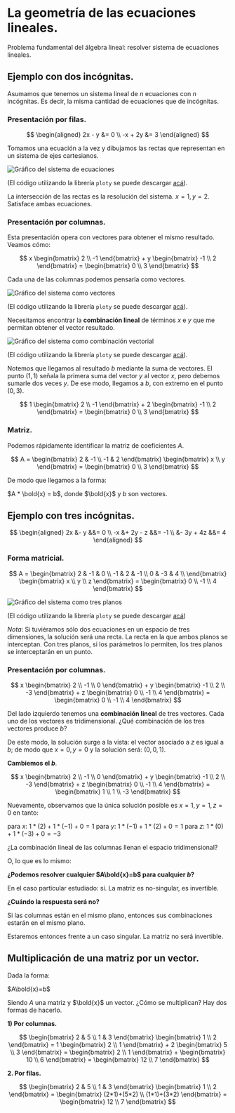 # La geometría de las ecuaciones lineales.  

Problema fundamental del álgebra lineal: resolver sistema de ecuaciones lineales.

## Ejemplo con dos incógnitas.

Asumamos que tenemos un sistema lineal de $n$ ecuaciones con $n$ incógnitas. Es decir, la misma cantidad de ecuaciones que de incógnitas. 

### Presentación por filas.

$$
\begin{aligned}
2x - y &= 0 \\
-x + 2y &= 3
\end{aligned}
$$

Tomamos una ecuación a la vez y dibujamos las rectas que representan en un sistema de ejes cartesianos.

![Gráfico del sistema de ecuaciones](/recursos/imagenes/video-1/grafico-1.png)

(El código utilizando la librería `ploty` se puede descargar [acá](/recursos/codigo/video-1/grafico-1.py)).

La intersección de las rectas es la resolución del sistema. $x=1, y=2$. Satisface ambas ecuaciones.

### Presentación por columnas.

Esta presentación opera con vectores para obtener el mismo resultado. Veamos cómo:

$$
x
\begin{bmatrix}
2 \\
-1
\end{bmatrix} +
y
\begin{bmatrix}
-1 \\
2
\end{bmatrix} =
\begin{bmatrix}
0 \\
3
\end{bmatrix}
$$

Cada una de las columnas podemos pensarla como vectores.

![Gráfico del sistema como vectores](/recursos/imagenes/video-1/grafico-2.png)

(El código utilizando la librería `ploty` se puede descargar [acá](/recursos/codigo/video-1/grafico-2.py)).

Necesitamos encontrar la **combinación lineal** de términos $x$ e $y$ que me permitan obtener el vector resultado. 

![Gráfico del sistema como combinación vectorial](/recursos/imagenes/video-1/grafico-3.png)

(El código utilizando la librería `ploty` se puede descargar [acá](/recursos/codigo/video-1/grafico-3.py)).

Notemos que llegamos al resultado $b$ mediante la suma de vectores. El punto $(1, 1)$ señala la primera suma del vector $y$ al vector $x$, pero debemos sumarle dos veces $y$. De ese modo, llegamos a $b$, con extremo en el punto $(0, 3)$.

$$
1
\begin{bmatrix}
2 \\
-1
\end{bmatrix} +
2
\begin{bmatrix}
-1 \\
2
\end{bmatrix} =
\begin{bmatrix}
0 \\
3
\end{bmatrix}
$$

### Matriz.

Podemos rápidamente identificar la matriz de coeficientes $A$.

$$
A =
\begin{bmatrix}
2 & -1 \\
-1 & 2
\end{bmatrix}
\begin{bmatrix}
x \\
y
\end{bmatrix} =
\begin{bmatrix}
0 \\
3
\end{bmatrix}
$$

De modo que llegamos a la forma:

$A * \bold{x} = b$, donde $\bold{x}$ y $b$ son vectores.

## Ejemplo con tres incógnitas.

$$
\begin{aligned}
  2x &- y     &&= 0 \\
 -x  &+ 2y - z &&= -1 \\
     &- 3y + 4z &&= 4
\end{aligned}
$$

### Forma matricial.

$$
A =
\begin{bmatrix}
2 & -1 & 0 \\
-1 & 2 & -1 \\
0 & -3 & 4 \\
\end{bmatrix}
\begin{bmatrix}
x \\
y \\
z
\end{bmatrix} =
\begin{bmatrix}
0 \\
-1 \\
4
\end{bmatrix}
$$

![Gráfico del sistema como tres planos](/recursos/imagenes/video-1/grafico-4.png)

(El código utilizando la librería `ploty` se puede descargar [acá](/recursos/codigo/video-1/grafico-4.py))

_Nota_: Si tuviéramos sólo dos ecuaciones en un espacio de tres dimensiones, la solución será una recta. La recta en la que ambos planos se interceptan. Con tres planos, si los parámetros lo permiten, los tres planos se interceptarán en un punto.

### Presentación por columnas.

$$
x
\begin{bmatrix}
2 \\
-1 \\
0
\end{bmatrix} +
y
\begin{bmatrix}
-1 \\
2 \\
-3
\end{bmatrix} +
z
\begin{bmatrix}
0 \\
-1 \\
4
\end{bmatrix} =
\begin{bmatrix}
0 \\
-1 \\
4
\end{bmatrix}
$$

Del lado izquierdo tenemos una **combinación lineal** de tres vectores. Cada uno de los vectores es tridimensional. ¿Qué combinación de los tres vectores produce $b$?

De este modo, la solución surge a la vista: el vector asociado a $z$ es igual a $b$; de modo que $x=0, y=0$ y la solución será: $(0, 0, 1)$.

**Cambiemos el $b$**.

$$
x
\begin{bmatrix}
2 \\
-1 \\
0
\end{bmatrix} +
y
\begin{bmatrix}
-1 \\
2 \\
-3
\end{bmatrix} +
z
\begin{bmatrix}
0 \\
-1 \\
4
\end{bmatrix} =
\begin{bmatrix}
1 \\
1 \\
-3
\end{bmatrix}
$$

Nuevamente, observamos que la única solución posible es $x=1, y=1, z=0$ en tanto:

para $x$: $1*(2)+1*(-1)+0=1$
para $y$: $1*(-1)+1*(2)+0=1$
para $z$: $1*(0)+1*(-3)+0=-3$

¿La combinación lineal de las columnas llenan el espacio tridimensional?

O, lo que es lo mismo:

**¿Podemos resolver cualquier $A\bold{x}=b$ para cualquier $b$?**

En el caso particular estudiado: sí. La matriz es no-singular, es invertible. 

**¿Cuándo la respuesta será no?**

Si las columnas están en el mismo plano, entonces sus combinaciones estarán en el mismo plano.

Estaremos entonces frente a un caso singular. La matriz no será invertible. 

## Multiplicación de una matriz por un vector.

Dada la forma:

$A\bold{x}=b$

Siendo $A$ una matriz y $\bold{x}$ un vector. ¿Cómo se multiplican? Hay dos formas de hacerlo.

**1) Por columnas.**

$$
\begin{bmatrix}
2 & 5 \\
1 & 3
\end{bmatrix}
\begin{bmatrix}
1 \\
2 
\end{bmatrix} =
1
\begin{bmatrix}
2 \\
1
\end{bmatrix} +
2
\begin{bmatrix}
5 \\
3 
\end{bmatrix} =
\begin{bmatrix}
2 \\
1
\end{bmatrix} +
\begin{bmatrix}
10 \\
6 
\end{bmatrix} =
\begin{bmatrix}
12 \\
7
\end{bmatrix} 
$$

**2. Por filas.**

$$
\begin{bmatrix}
2 & 5 \\
1 & 3
\end{bmatrix}
\begin{bmatrix}
1 \\
2 
\end{bmatrix} =
\begin{bmatrix}
(2*1)+(5*2) \\
(1*1)+(3*2) 
\end{bmatrix} =
\begin{bmatrix}
12 \\
7
\end{bmatrix} 
$$